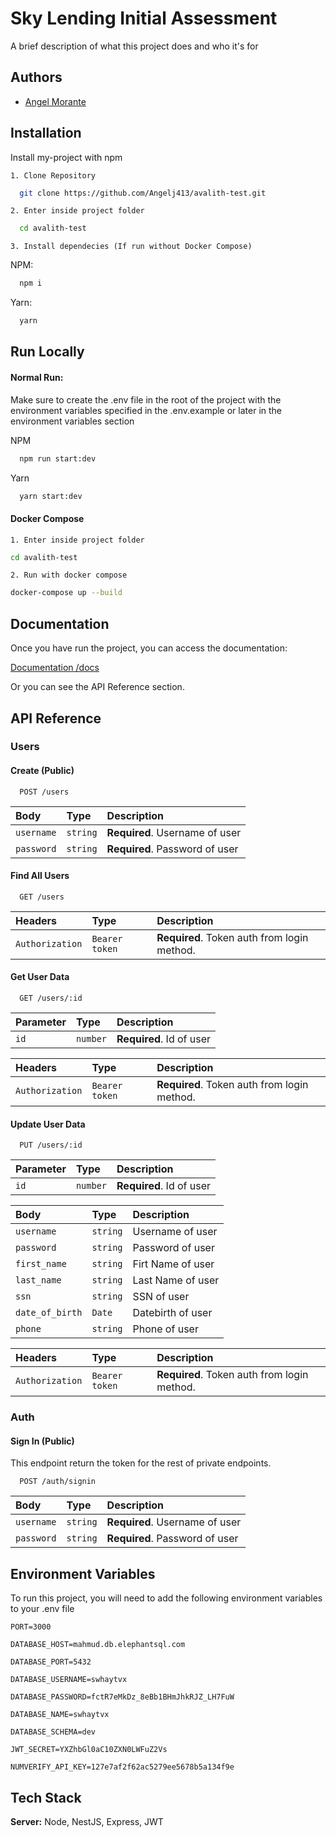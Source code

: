 # Sky Lending Initial Assessment

A brief description of what this project does and who it's for

## Authors

- [Angel Morante](https://www.github.com/Angelj413)

## Installation

Install my-project with npm

    1. Clone Repository

```bash
  git clone https://github.com/Angelj413/avalith-test.git
```

    2. Enter inside project folder

```bash
  cd avalith-test
```

    3. Install dependecies (If run without Docker Compose)

NPM:

```bash
  npm i
```

Yarn:

```bash
  yarn
```

## Run Locally

#### Normal Run:

Make sure to create the .env file in the root of the project with the environment variables specified in the .env.example or later in the environment variables section

NPM

```bash
  npm run start:dev
```

Yarn

```bash
  yarn start:dev
```

#### Docker Compose

    1. Enter inside project folder

```bash
cd avalith-test
```

    2. Run with docker compose

```bash
docker-compose up --build
```

## Documentation

Once you have run the project, you can access the documentation:

[Documentation /docs](http://localhost:3000/docs)

Or you can see the API Reference section.

## API Reference

### Users

#### Create (Public)

```http
  POST /users
```

| Body       | Type     | Description                    |
| :--------- | :------- | :----------------------------- |
| `username` | `string` | **Required**. Username of user |
| `password` | `string` | **Required**. Password of user |

#### Find All Users

```http
  GET /users
```

| Headers         | Type           | Description                                 |
| :-------------- | :------------- | :------------------------------------------ |
| `Authorization` | `Bearer token` | **Required**. Token auth from login method. |

#### Get User Data

```http
  GET /users/:id
```

| Parameter | Type     | Description              |
| :-------- | :------- | :----------------------- |
| `id`      | `number` | **Required**. Id of user |

| Headers         | Type           | Description                                 |
| :-------------- | :------------- | :------------------------------------------ |
| `Authorization` | `Bearer token` | **Required**. Token auth from login method. |

#### Update User Data

```http
  PUT /users/:id
```

| Parameter | Type     | Description              |
| :-------- | :------- | :----------------------- |
| `id`      | `number` | **Required**. Id of user |

| Body            | Type     | Description       |
| :-------------- | :------- | :---------------- |
| `username`      | `string` | Username of user  |
| `password`      | `string` | Password of user  |
| `first_name`    | `string` | Firt Name of user |
| `last_name`     | `string` | Last Name of user |
| `ssn`           | `string` | SSN of user       |
| `date_of_birth` | `Date`   | Datebirth of user |
| `phone`         | `string` | Phone of user     |

| Headers         | Type           | Description                                 |
| :-------------- | :------------- | :------------------------------------------ |
| `Authorization` | `Bearer token` | **Required**. Token auth from login method. |

### Auth

#### Sign In (Public)

This endpoint return the token for the rest of private endpoints.

```http
  POST /auth/signin
```

| Body       | Type     | Description                    |
| :--------- | :------- | :----------------------------- |
| `username` | `string` | **Required**. Username of user |
| `password` | `string` | **Required**. Password of user |

## Environment Variables

To run this project, you will need to add the following environment variables to your .env file

`PORT=3000`

`DATABASE_HOST=mahmud.db.elephantsql.com`

`DATABASE_PORT=5432`

`DATABASE_USERNAME=swhaytvx`

`DATABASE_PASSWORD=fctR7eMkDz_8eBb1BHmJhkRJZ_LH7FuW`

`DATABASE_NAME=swhaytvx`

`DATABASE_SCHEMA=dev`

`JWT_SECRET=YXZhbGl0aC10ZXN0LWFuZ2Vs`

`NUMVERIFY_API_KEY=127e7af2f62ac5279ee5678b5a134f9e`

## Tech Stack

**Server:** Node, NestJS, Express, JWT

